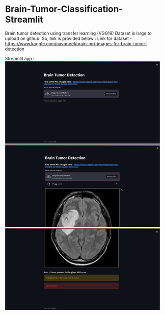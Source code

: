 # Brain-Tumor-Classification-Streamlit

Brain tumor detection using transfer learning (VGG16)
Dataset is large to upload on github.
So, link is provided below :
Link for dataset - https://www.kaggle.com/navoneel/brain-mri-images-for-brain-tumor-detection

Streamlit app :
![](images/brain_image1.jpeg)
![](images/brain_image2.jpeg)
![](images/brain_image3.jpeg)

